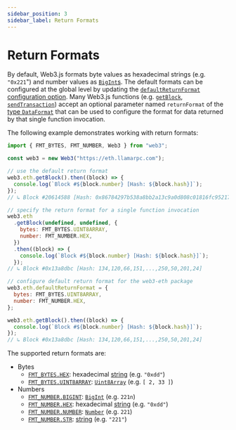```yaml
---
sidebar_position: 3
sidebar_label: Return Formats
---
```


# Return Formats

By default, Web3.js formats byte values as hexadecimal strings (e.g. `"0x221`") and number values as [`BigInt`s](https://developer.mozilla.org/en-US/docs/Web/JavaScript/Reference/Global_Objects/BigInt). The default formats can be configured at the global level by updating the [`defaultReturnFormat` configuration option](/guides/web3_config/#defaultreturnformat). Many Web3.js functions (e.g. [`getBlock`](/api/web3-eth/function/getBlock), [`sendTransaction`](/api/web3-eth/function/sendTransaction)) accept an optional parameter named `returnFormat` of the [type `DataFormat`](/api/web3-types#DataFormat) that can be used to configure the format for data returned by that single function invocation.

The following example demonstrates working with return formats:

```js
import { FMT_BYTES, FMT_NUMBER, Web3 } from "web3";

const web3 = new Web3("https://eth.llamarpc.com");

// use the default return format
web3.eth.getBlock().then((block) => {
  console.log(`Block #${block.number} [Hash: ${block.hash}]`);
});
// ↳ Block #20614588 [Hash: 0x86784297b538a8bb2a13c9a0d808c01816fc952170609d28832a2eb6fa32c918]

// specify the return format for a single function invocation
web3.eth
  .getBlock(undefined, undefined, {
    bytes: FMT_BYTES.UINT8ARRAY,
    number: FMT_NUMBER.HEX,
  })
  .then((block) => {
    console.log(`Block #${block.number} [Hash: ${block.hash}]`);
  });
// ↳ Block #0x13a8dbc [Hash: 134,120,66,151,...,250,50,201,24]

// configure default return format for the web3-eth package
web3.eth.defaultReturnFormat = {
  bytes: FMT_BYTES.UINT8ARRAY,
  number: FMT_NUMBER.HEX,
};

web3.eth.getBlock().then((block) => {
  console.log(`Block #${block.number} [Hash: ${block.hash}]`);
});
// ↳ Block #0x13a8dbc [Hash: 134,120,66,151,...,250,50,201,24]
```

The supported return formats are:

- Bytes
  - [`FMT_BYTES.HEX`](/api/web3-types/enum/FMT_BYTES#HEX): hexadecimal [string](https://developer.mozilla.org/en-US/docs/Web/JavaScript/Reference/Global_Objects/String) (e.g. `"0xdd"`)
  - [`FMT_BYTES.UINT8ARRAY`](/api/web3-types/enum/FMT_BYTES#UINT8ARRAY): [`Uint8Array`](https://developer.mozilla.org/en-US/docs/Web/JavaScript/Reference/Global_Objects/Uint8Array) (e.g. `[ 2, 33 ]`)
- Numbers
  - [`FMT_NUMBER.BIGINT`](/api/web3-types/enum/FMT_NUMBER#BIGINT): [`BigInt`](https://developer.mozilla.org/en-US/docs/Web/JavaScript/Reference/Global_Objects/BigInt) (e.g. `221n`)
  - [`FMT_NUMBER.HEX`](/api/web3-types/enum/FMT_NUMBER#HEX): hexadecimal [string](https://developer.mozilla.org/en-US/docs/Web/JavaScript/Reference/Global_Objects/String) (e.g. `"0xdd"`)
  - [`FMT_NUMBER.NUMBER`](/api/web3-types/enum/FMT_NUMBER#NUMBER): [`Number`](https://developer.mozilla.org/en-US/docs/Web/JavaScript/Reference/Global_Objects/Number) (e.g. `221`)
  - [`FMT_NUMBER.STR`](/api/web3-types/enum/FMT_NUMBER#STR): [string](https://developer.mozilla.org/en-US/docs/Web/JavaScript/Reference/Global_Objects/String) (e.g. `"221"`)
